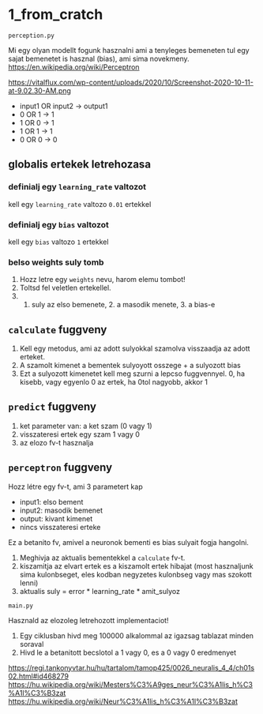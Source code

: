 # 1_from_cratch

`perception.py`

Mi egy olyan modellt fogunk hasznalni ami a tenyleges
bemeneten tul egy sajat bemenetet is hasznal (bias), ami sima
novekmeny.
https://en.wikipedia.org/wiki/Perceptron

https://vitalflux.com/wp-content/uploads/2020/10/Screenshot-2020-10-11-at-9.02.30-AM.png

* input1 OR input2 -> output1
* 0 OR 1 -> 1
* 1 OR 0 -> 1
* 1 OR 1 -> 1
* 0 OR 0 -> 0

## globalis ertekek letrehozasa

### definialj egy `learning_rate` valtozot
kell egy `learning_rate` valtozo `0.01` ertekkel

### definialj egy `bias` valtozot
kell egy `bias` valtozo `1` ertekkel

### belso weights suly tomb 
1. Hozz letre egy `weights` nevu, harom elemu tombot!
2. Toltsd fel veletlen ertekellel.
3. 1. suly az elso bemenete, 2. a masodik menete, 3. a bias-e

## `calculate` fuggveny
1. Kell egy metodus, ami az adott sulyokkal szamolva visszaadja
az adott erteket.
2. A szamolt kimenet a bementek sulyoyott osszege + a sulyozott bias 
3. Ezt a sulyozott kimenetet kell meg szurni a lepcso fuggvennyel. 
   0, ha kisebb, vagy egyenlo 0 az ertek, ha 0tol nagyobb, akkor 1

## `predict` fuggveny
1. ket parameter van: a ket szam (0 vagy 1)
2. visszateresi ertek egy szam 1 vagy 0
3. az elozo fv-t hasznalja

## `perceptron` fuggveny
Hozz létre egy fv-t, ami 3 parametert kap
* input1: elso bement
* input2: masodik bemenet
* output: kivant kimenet
* nincs visszateresi erteke

Ez a betanito fv, amivel a neuronok bementi es bias sulyait fogja hangolni.
1. Meghivja az aktualis bementekkel a `calculate` fv-t.
2. kiszamitja az elvart ertek es a kiszamolt ertek hibajat 
   (most hasznaljunk sima kulonbseget, eles kodban negyzetes kulonbseg vagy mas szokott lenni)
3. aktualis suly = error * learning_rate * amit_sulyoz


`main.py`

Hasznald az elozoleg letrehozott implementaciot!
1. Egy ciklusban hivd meg 100000 alkalommal az igazsag tablazat minden soraval
2. Hivd le a betanitott becslotol a 1 vagy 0, es a 0 vagy 0 eredmenyet


https://regi.tankonyvtar.hu/hu/tartalom/tamop425/0026_neuralis_4_4/ch01s02.html#id468279
https://hu.wikipedia.org/wiki/Mesters%C3%A9ges_neur%C3%A1lis_h%C3%A1l%C3%B3zat
https://hu.wikipedia.org/wiki/Neur%C3%A1lis_h%C3%A1l%C3%B3zat